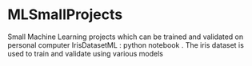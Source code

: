 # MLSmallProjects
Small Machine Learning projects which can be trained and validated on personal computer
IrisDatasetML : python notebook . The iris dataset is used to train and validate using various models
